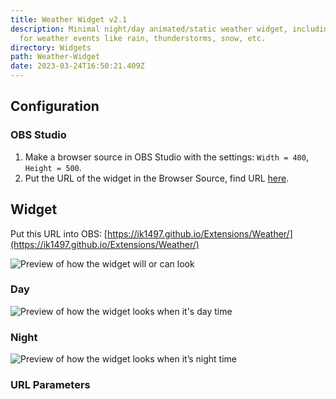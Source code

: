 ```yaml
---
title: Weather Widget v2.1
description: Minimal night/day animated/static weather widget, including icons
  for weather events like rain, thunderstorms, snow, etc.
directory: Widgets
path: Weather-Widget
date: 2023-03-24T16:50:21.409Z
---
```

## Configuration
### OBS Studio
1. Make a browser source in OBS Studio with the settings: `Width = 400`, `Height = 500`.  
2. Put the URL of the widget in the Browser Source, find URL [here](#widget).

## Widget
Put this URL into OBS: [https://ik1497.github.io/Extensions/Weather/](https://ik1497.github.io/Extensions/Weather/)

![Preview of how the widget will or can look](/Extensions/Weather/overview.png)

### Day
![Preview of how the widget looks when it's day time](/Extensions/Weather/overview-day.gif)

### Night
![Preview of how the widget looks when it’s night time](/Extensions/Weather/overview-night.gif)

### URL Parameters
<i-button-grid><i-button-grid-item data-name="Customize with URL Parameters" data-description="Find the URL Parameters of this widget on this website" data-icon="mdi:google-chrome" data-link="/Extensions-Builder/"></i-button-grid-item></i-button-grid>